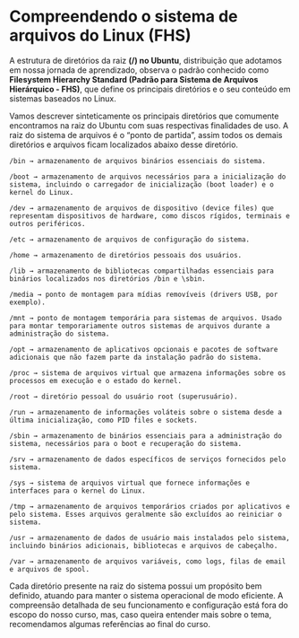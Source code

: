 # Compreendendo o sistema de arquivos do Linux (FHS)

A estrutura de diretórios da raiz **(/) no Ubuntu**, distribuição que adotamos em nossa jornada de aprendizado, observa o padrão conhecido como **Filesystem Hierarchy Standard (Padrão para Sistema de Arquivos Hierárquico - FHS)**, que define os principais diretórios e o seu conteúdo em sistemas baseados no Linux.

Vamos descrever sinteticamente os principais diretórios que comumente encontramos na raiz do Ubuntu com suas respectivas finalidades de uso. A raiz do sistema de arquivos é o “ponto de partida”, assim todos os demais diretórios e arquivos ficam localizados abaixo desse diretório.

    /bin → armazenamento de arquivos binários essenciais do sistema.

    /boot → armazenamento de arquivos necessários para a inicialização do sistema, incluindo o carregador de inicialização (boot loader) e o kernel do Linux.

    /dev → armazenamento de arquivos de dispositivo (device files) que representam dispositivos de hardware, como discos rígidos, terminais e outros periféricos.

    /etc → armazenamento de arquivos de configuração do sistema.

    /home → armazenamento de diretórios pessoais dos usuários.

    /lib → armazenamento de bibliotecas compartilhadas essenciais para binários localizados nos diretórios /bin e \sbin.

    /media → ponto de montagem para mídias removíveis (drivers USB, por exemplo).

    /mnt → ponto de montagem temporária para sistemas de arquivos. Usado para montar temporariamente outros sistemas de arquivos durante a administração do sistema.

    /opt → armazenamento de aplicativos opcionais e pacotes de software adicionais que não fazem parte da instalação padrão do sistema.

    /proc → sistema de arquivos virtual que armazena informações sobre os processos em execução e o estado do kernel.

    /root → diretório pessoal do usuário root (superusuário).

    /run → armazenamento de informações voláteis sobre o sistema desde a última inicialização, como PID files e sockets.

    /sbin → armazenamento de binários essenciais para a administração do sistema, necessários para o boot e recuperação do sistema.

    /srv → armazenamento de dados específicos de serviços fornecidos pelo sistema.

    /sys → sistema de arquivos virtual que fornece informações e interfaces para o kernel do Linux.

    /tmp → armazenamento de arquivos temporários criados por aplicativos e pelo sistema. Esses arquivos geralmente são excluídos ao reiniciar o sistema.

    /usr → armazenamento de dados de usuário mais instalados pelo sistema, incluindo binários adicionais, bibliotecas e arquivos de cabeçalho.

    /var → armazenamento de arquivos variáveis, como logs, filas de email e arquivos de spool.

Cada diretório presente na raiz do sistema possui um propósito bem definido, atuando para manter o sistema operacional de modo eficiente. A compreensão detalhada de seu funcionamento e configuração está fora do escopo do nosso curso, mas, caso queira entender mais sobre o tema, recomendamos algumas referências ao final do curso.

